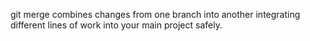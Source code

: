 git merge combines changes from one branch into another integrating different lines of work into your main project safely.
